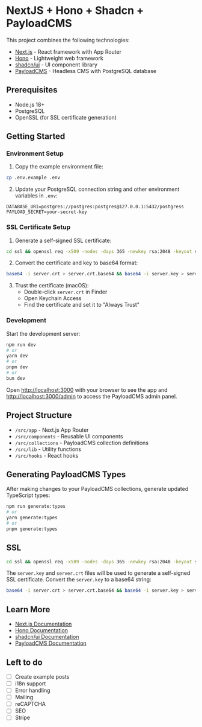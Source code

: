 # NextJS + Hono + Shadcn + PayloadCMS

This project combines the following technologies:

- [Next.js](https://nextjs.org) - React framework with App Router
- [Hono](https://hono.dev/) - Lightweight web framework
- [shadcn/ui](https://ui.shadcn.com/) - UI component library
- [PayloadCMS](https://payloadcms.com/) - Headless CMS with PostgreSQL database

## Prerequisites

- Node.js 18+ 
- PostgreSQL
- OpenSSL (for SSL certificate generation)

## Getting Started

### Environment Setup

1. Copy the example environment file:
```bash
cp .env.example .env
```

2. Update your PostgreSQL connection string and other environment variables in `.env`:
```env
DATABASE_URI=postgres://postgres:postgres@127.0.0.1:5432/postgress
PAYLOAD_SECRET=your-secret-key
```

### SSL Certificate Setup

1. Generate a self-signed SSL certificate:
```bash
cd ssl && openssl req -x509 -nodes -days 365 -newkey rsa:2048 -keyout server.key -out server.crt -subj "/CN=localhost" -addext "subjectAltName = DNS:localhost,IP:127.0.0.1"
```

2. Convert the certificate and key to base64 format:
```bash
base64 -i server.crt > server.crt.base64 && base64 -i server.key > server.key.base64
```

3. Trust the certificate (macOS):
   - Double-click `server.crt` in Finder
   - Open Keychain Access
   - Find the certificate and set it to "Always Trust"

### Development

Start the development server:

```bash
npm run dev
# or
yarn dev
# or
pnpm dev
# or
bun dev
```

Open [http://localhost:3000](http://localhost:3000) with your browser to see the app and [http://localhost:3000/admin](http://localhost:3000/admin) to access the PayloadCMS admin panel.

## Project Structure

- `/src/app` - Next.js App Router
- `/src/components` - Reusable UI components
- `/src/collections` - PayloadCMS collection definitions
- `/src/lib` - Utility functions
- `/src/hooks` - React hooks

## Generating PayloadCMS Types

After making changes to your PayloadCMS collections, generate updated TypeScript types:

```bash
npm run generate:types
# or
yarn generate:types
# or
pnpm generate:types
```

## SSL

```bash
cd ssl && openssl req -x509 -nodes -days 365 -newkey rsa:2048 -keyout server.key -out server.crt -subj "/CN=localhost" -addext "subjectAltName = DNS:localhost,IP:127.0.0.1"
```
The `server.key` and `server.crt` files will be used to generate a self-signed SSL certificate.
Convert the `server.key` to a base64 string:
```bash
base64 -i server.crt > server.crt.base64 && base64 -i server.key > server.key.base64
```

## Learn More

- [Next.js Documentation](https://nextjs.org/docs)
- [Hono Documentation](https://hono.dev/docs/getting-started/nextjs)
- [shadcn/ui Documentation](https://ui.shadcn.com/docs)
- [PayloadCMS Documentation](https://payloadcms.com/docs)

## Left to do

- [ ] Create example posts
- [ ] i18n support
- [ ] Error handling
- [ ] Mailing
- [ ] reCAPTCHA
- [ ] SEO
- [ ] Stripe
